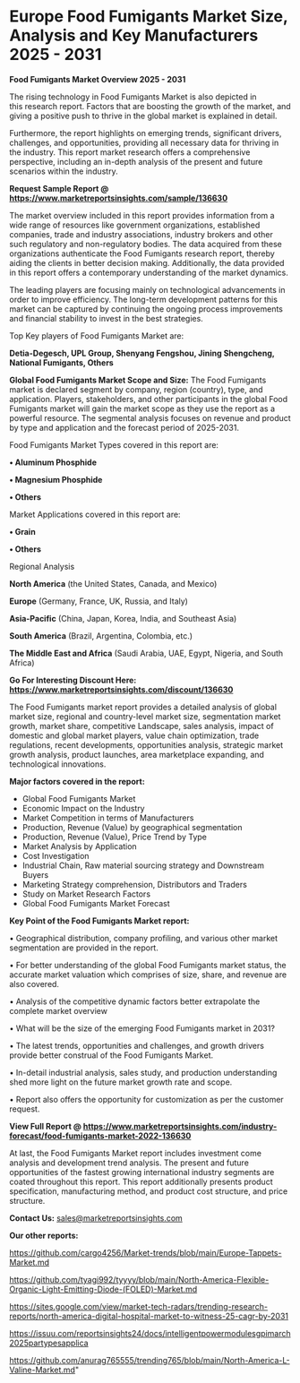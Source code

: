 # Europe Food Fumigants Market Size, Analysis and Key Manufacturers 2025 - 2031

<Strong> Food Fumigants Market Overview 2025 - 2031</strong>

The rising technology in Food Fumigants Market is also depicted in this research report. Factors that are boosting the growth of the market, and giving a positive push to thrive in the global market is explained in detail.

Furthermore, the report highlights on emerging trends, significant drivers, challenges, and opportunities, providing all necessary data for thriving in the industry. This report market research offers a comprehensive perspective, including an in-depth analysis of the present and future scenarios within the industry.

<strong>Request Sample Report @ <a href=https://www.marketreportsinsights.com/sample/136630>https://www.marketreportsinsights.com/sample/136630</a></strong>

The market overview included in this report provides information from a wide range of resources like government organizations, established companies, trade and industry associations, industry brokers and other such regulatory and non-regulatory bodies. The data acquired from these organizations authenticate the Food Fumigants research report, thereby aiding the clients in better decision making. Additionally, the data provided in this report offers a contemporary understanding of the market dynamics.

The leading players are focusing mainly on technological advancements in order to improve efficiency. The long-term development patterns for this market can be captured by continuing the ongoing process improvements and financial stability to invest in the best strategies.

Top Key players of Food Fumigants Market are:

<strong>Detia-Degesch, UPL Group, Shenyang Fengshou, Jining Shengcheng, National Fumigants, Others</strong>

<strong><b>Global Food Fumigants Market Scope and Size:</b></strong>
The Food Fumigants market is declared segment by company, region (country), type, and application. Players, stakeholders, and other participants in the global Food Fumigants market will gain the market scope as they use the report as a powerful resource. The segmental analysis focuses on revenue and product by type and application and the forecast period of 2025-2031.

Food Fumigants Market Types covered in this report are:

<strong>• Aluminum Phosphide

• Magnesium Phosphide

• Others</strong>

Market Applications covered in this report are:

<strong>• Grain

• Others</strong> 

Regional Analysis

<strong>North America</strong> (the United States, Canada, and Mexico)

<strong>Europe</strong> (Germany, France, UK, Russia, and Italy)

<strong>Asia-Pacific</strong> (China, Japan, Korea, India, and Southeast Asia)

<strong>South America</strong> (Brazil, Argentina, Colombia, etc.)

<strong>The Middle East and Africa</strong> (Saudi Arabia, UAE, Egypt, Nigeria, and South Africa)

<strong>Go For Interesting Discount Here: <a href=https://www.marketreportsinsights.com/discount/136630>https://www.marketreportsinsights.com/discount/136630</a></strong>

The Food Fumigants market report provides a detailed analysis of global market size, regional and country-level market size, segmentation market growth, market share, competitive Landscape, sales analysis, impact of domestic and global market players, value chain optimization, trade regulations, recent developments, opportunities analysis, strategic market growth analysis, product launches, area marketplace expanding, and technological innovations.

<strong><b>Major factors covered in the report:</b></strong>
<ul>
  <li>Global Food Fumigants Market </li>
  <li>Economic Impact on the Industry</li>
  <li>Market Competition in terms of Manufacturers</li>
  <li>Production, Revenue (Value) by geographical segmentation</li>
  <li>Production, Revenue (Value), Price Trend by Type</li>
  <li>Market Analysis by Application</li>
  <li>Cost Investigation</li>
  <li>Industrial Chain, Raw material sourcing strategy and Downstream Buyers</li>
  <li>Marketing Strategy comprehension, Distributors and Traders</li>
  <li>Study on Market Research Factors</li>
  <li>Global Food Fumigants Market Forecast</li>
</ul>

<strong><b>Key Point of the Food Fumigants Market report:</b></strong>

• Geographical distribution, company profiling, and various other market segmentation are provided in the report.

• For better understanding of the global Food Fumigants market status, the accurate market valuation which comprises of size, share, and revenue are also covered.

• Analysis of the competitive dynamic factors better extrapolate the complete market overview

• What will be the size of the emerging Food Fumigants market in 2031?

• The latest trends, opportunities and challenges, and growth drivers provide better construal of the Food Fumigants Market.

• In-detail industrial analysis, sales study, and production understanding shed more light on the future market growth rate and scope.

• Report also offers the opportunity for customization as per the customer request.

<strong><b>View Full Report @ <a href=https://www.marketreportsinsights.com/industry-forecast/food-fumigants-market-2022-136630>https://www.marketreportsinsights.com/industry-forecast/food-fumigants-market-2022-136630</a></b></strong>


At last, the Food Fumigants Market report includes investment come analysis and development trend analysis. The present and future opportunities of the fastest growing international industry segments are coated throughout this report. This report additionally presents product specification, manufacturing method, and product cost structure, and price structure.

<strong>Contact Us:</strong>
sales@marketreportsinsights.com

<strong>Our other reports:</strong>

<a href=https://github.com/cargo4256/Market-trends/blob/main/Europe-Tappets-Market.md>https://github.com/cargo4256/Market-trends/blob/main/Europe-Tappets-Market.md</a>

<a href=https://github.com/tyagi992/tyyyy/blob/main/North-America-Flexible-Organic-Light-Emitting-Diode-(FOLED)-Market.md>https://github.com/tyagi992/tyyyy/blob/main/North-America-Flexible-Organic-Light-Emitting-Diode-(FOLED)-Market.md</a>

<a href=https://sites.google.com/view/market-tech-radars/trending-research-reports/north-america-digital-hospital-market-to-witness-25-cagr-by-2031>https://sites.google.com/view/market-tech-radars/trending-research-reports/north-america-digital-hospital-market-to-witness-25-cagr-by-2031</a>

<a href=https://issuu.com/reportsinsights24/docs/intelligentpowermodulesgpimarch2025partypesapplica>https://issuu.com/reportsinsights24/docs/intelligentpowermodulesgpimarch2025partypesapplica</a>

<a href=https://github.com/anurag765555/trending765/blob/main/North-America-L-Valine-Market.md>https://github.com/anurag765555/trending765/blob/main/North-America-L-Valine-Market.md</a>"
